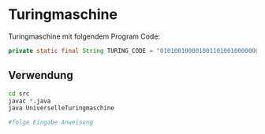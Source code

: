 # Turingmaschine
Turingmaschine mit folgendem Program Code:
```java
private static final String TURING_CODE = "010100100001001101001000000010001001100101001010011001001000100100110001010000100001001100010010000001001011000010100001010011000010010000100100110000100010000010101100000101000001010110000010010000010010110000010000100010100110000001010000001010110000001001000000100101100000010000101000100110000000101000000010001001100000001001000000001000100";
```

## Verwendung

```bash
cd src
javac *.java
java UniverselleTuringmaschine

#folge Eingabe Anweisung
```
